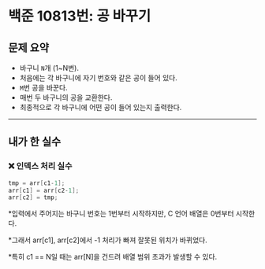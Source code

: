 # 백준 10813번: 공 바꾸기

## 문제 요약
- 바구니 `N`개 (1~N번).
- 처음에는 각 바구니에 자기 번호와 같은 공이 들어 있다.
- `M`번 공을 바꾼다.
- 매번 두 바구니의 공을 교환한다.
- 최종적으로 각 바구니에 어떤 공이 들어 있는지 출력한다.

---

## 내가 한 실수

### ❌ 인덱스 처리 실수
```c
tmp = arr[c1-1];
arr[c1] = arr[c2-1];
arr[c2] = tmp;
```

*입력에서 주어지는 바구니 번호는 1번부터 시작하지만,
C 언어 배열은 0번부터 시작한다.

*그래서 arr[c1], arr[c2]에서 -1 처리가 빠져 잘못된 위치가 바뀌었다.

*특히 c1 == N일 때는 arr[N]을 건드려 배열 범위 초과가 발생할 수 있다.
